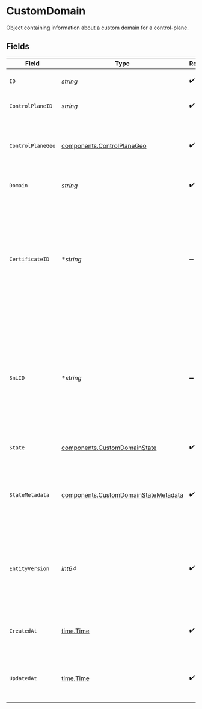 # CustomDomain

Object containing information about a custom domain for a control-plane.


## Fields

| Field                                                                                                                                                                                              | Type                                                                                                                                                                                               | Required                                                                                                                                                                                           | Description                                                                                                                                                                                        | Example                                                                                                                                                                                            |
| -------------------------------------------------------------------------------------------------------------------------------------------------------------------------------------------------- | -------------------------------------------------------------------------------------------------------------------------------------------------------------------------------------------------- | -------------------------------------------------------------------------------------------------------------------------------------------------------------------------------------------------- | -------------------------------------------------------------------------------------------------------------------------------------------------------------------------------------------------- | -------------------------------------------------------------------------------------------------------------------------------------------------------------------------------------------------- |
| `ID`                                                                                                                                                                                               | *string*                                                                                                                                                                                           | :heavy_check_mark:                                                                                                                                                                                 | N/A                                                                                                                                                                                                | 39ed3790-085d-4605-9627-f96d86aaf425                                                                                                                                                               |
| `ControlPlaneID`                                                                                                                                                                                   | *string*                                                                                                                                                                                           | :heavy_check_mark:                                                                                                                                                                                 | N/A                                                                                                                                                                                                | 0949471e-b759-45ba-87ab-ee63fb781388                                                                                                                                                               |
| `ControlPlaneGeo`                                                                                                                                                                                  | [components.ControlPlaneGeo](../../models/components/controlplanegeo.md)                                                                                                                           | :heavy_check_mark:                                                                                                                                                                                 | Set of control-plane geos supported for deploying cloud-gateways configurations.                                                                                                                   |                                                                                                                                                                                                    |
| `Domain`                                                                                                                                                                                           | *string*                                                                                                                                                                                           | :heavy_check_mark:                                                                                                                                                                                 | Domain name of the custom domain.                                                                                                                                                                  | example.com                                                                                                                                                                                        |
| `CertificateID`                                                                                                                                                                                    | **string*                                                                                                                                                                                          | :heavy_minus_sign:                                                                                                                                                                                 | Certificate ID for the certificate representing this domain and stored on data-planes for this<br/>control-plane. Can be retrieved via the control-planes API for this custom domain's control-plane.<br/> | 3b7cbeee-fbec-440e-a5ef-89e7dec3b9d0                                                                                                                                                               |
| `SniID`                                                                                                                                                                                            | **string*                                                                                                                                                                                          | :heavy_minus_sign:                                                                                                                                                                                 | Server Name Indication ID for this domain and stored on data-planes for this control-plane. Can be retrieved<br/>via the control-planes API for this custom domain's control-plane.<br/>           | a8f11ea8-af09-4422-9735-5d4f8910aba1                                                                                                                                                               |
| `State`                                                                                                                                                                                            | [components.CustomDomainState](../../models/components/customdomainstate.md)                                                                                                                       | :heavy_check_mark:                                                                                                                                                                                 | State of the custom domain.                                                                                                                                                                        |                                                                                                                                                                                                    |
| `StateMetadata`                                                                                                                                                                                    | [components.CustomDomainStateMetadata](../../models/components/customdomainstatemetadata.md)                                                                                                       | :heavy_check_mark:                                                                                                                                                                                 | Metadata describing the backing state of the custom domain and why it may be in an erroneous state.<br/>                                                                                           |                                                                                                                                                                                                    |
| `EntityVersion`                                                                                                                                                                                    | *int64*                                                                                                                                                                                            | :heavy_check_mark:                                                                                                                                                                                 | Monotonically-increasing version count of the custom domain, to indicate the order of updates to the custom<br/>domain.<br/>                                                                       | 1                                                                                                                                                                                                  |
| `CreatedAt`                                                                                                                                                                                        | [time.Time](https://pkg.go.dev/time#Time)                                                                                                                                                          | :heavy_check_mark:                                                                                                                                                                                 | An RFC-3339 timestamp representation of custom domain creation date.                                                                                                                               | 2022-11-04T20:10:06.927Z                                                                                                                                                                           |
| `UpdatedAt`                                                                                                                                                                                        | [time.Time](https://pkg.go.dev/time#Time)                                                                                                                                                          | :heavy_check_mark:                                                                                                                                                                                 | An RFC-3339 timestamp representation of custom domain update date.                                                                                                                                 | 2022-11-04T20:10:06.927Z                                                                                                                                                                           |